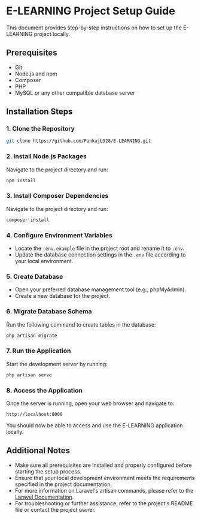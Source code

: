 # E-LEARNING Project Setup Guide

This document provides step-by-step instructions on how to set up the E-LEARNING project locally.

## Prerequisites
- Git
- Node.js and npm
- Composer
- PHP
- MySQL or any other compatible database server

## Installation Steps

### 1. Clone the Repository
```bash
git clone https://github.com/Pankajb928/E-LEARNING.git
```

### 2. Install Node.js Packages
Navigate to the project directory and run:
```bash
npm install
```

### 3. Install Composer Dependencies
Navigate to the project directory and run:
```bash
composer install
```

### 4. Configure Environment Variables
- Locate the `.env.example` file in the project root and rename it to `.env`.
- Update the database connection settings in the `.env` file according to your local environment.

### 5. Create Database
- Open your preferred database management tool (e.g., phpMyAdmin).
- Create a new database for the project.

### 6. Migrate Database Schema
Run the following command to create tables in the database:
```bash
php artisan migrate
```

### 7. Run the Application
Start the development server by running:
```bash
php artisan serve
```

### 8. Access the Application
Once the server is running, open your web browser and navigate to:
```
http://localhost:8000
```

You should now be able to access and use the E-LEARNING application locally.

## Additional Notes
- Make sure all prerequisites are installed and properly configured before starting the setup process.
- Ensure that your local development environment meets the requirements specified in the project documentation.
- For more information on Laravel's artisan commands, please refer to the [Laravel Documentation](https://laravel.com/docs).
- For troubleshooting or further assistance, refer to the project's README file or contact the project owner.
